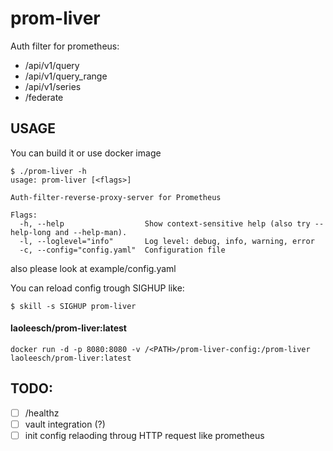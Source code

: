 # prom-liver

Auth filter for prometheus:

- /api/v1/query
- /api/v1/query_range
- /api/v1/series
- /federate

## USAGE
You can build it or use docker image
```
$ ./prom-liver -h
usage: prom-liver [<flags>]

Auth-filter-reverse-proxy-server for Prometheus

Flags:
  -h, --help                  Show context-sensitive help (also try --help-long and --help-man).
  -l, --loglevel="info"       Log level: debug, info, warning, error
  -c, --config="config.yaml"  Configuration file
```
also please look at example/config.yaml

You can reload config trough SIGHUP like:
```
$ skill -s SIGHUP prom-liver
```

#### laoleesch/prom-liver:latest
```
docker run -d -p 8080:8080 -v /<PATH>/prom-liver-config:/prom-liver laoleesch/prom-liver:latest
```

## TODO:

- [ ] /healthz
- [ ] vault integration (?)
- [ ] init config relaoding throug HTTP request like prometheus
